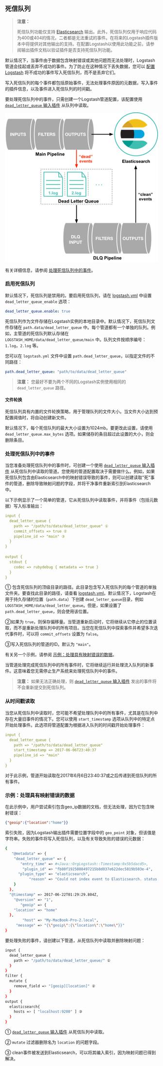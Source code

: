## 死信队列

> **注意：**
>
> 死信队列功能仅支持 [Elasticsearch](https://www.elastic.co/guide/en/logstash/6.7/plugins-outputs-elasticsearch.html) 输出。此外，死信队列仅用于响应代码为400或404的情况，二者都是无法重试的事件。在将来的Logstash插件版本中将提供对其他输出的支持。在配置Logstash以使用此功能之前，请参阅输出插件文档以验证插件是否支持死信队列功能。

默认情况下，当事件由于数据包含映射错误或其他问题而无法处理时，Logstash管道会挂起或丢弃不成功的事件。为了防止在这种情况下丢失数据，您可以 [配置Logstash](#启用死信队列) 将不成功的事件写入死信队列，而不是丢弃它们。

写入死信队列的每个事件都包括原始事件，无法处理事件原因的元数据，写入事件的插件信息，以及事件进入死信队列的时间戳。

要处理死信队列中的事件，只需创建一个Logstash管道配置，该配置使用 [`dead_letter_queue` 输入插件](../17-Input-plugins/dead_letter_queue.md) 从队列中读取。

![dead_letter_queue](../source/images/ch-10/dead_letter_queue.png)

有关详细信息，请参阅 [处理死信队列中的事件](#处理死信队列中的事件)。

### 启用死信队列

默认情况下，死信队列是禁用的。要启用死信队列，请在 [logstash.yml](../04-Setting-Up-and-Running-Logstash/logstash.yml.md) 中设置 `dead_letter_queue_enable` 选项：

```yaml
dead_letter_queue.enable: true
```

死信队列作为文件存储在Logstash实例的本地目录中。默认情况下，死信队列文件存储在 `path.data/dead_letter_queue` 中。每个管道都有一个单独的队列。例如，主管道的死信队列默认存储在 `LOGSTASH_HOME/data/dead_letter_queue/main` 中。队列文件按顺序编号：`1.log`，`2.log` 等。

您可以在 `logstash.yml` 文件中设置 `path.dead_letter_queue`，以指定文件的不同路径：

```yaml
path.dead_letter_queue: "path/to/data/dead_letter_queue"
```

> **注意：**
> 您最好不要为两个不同的Logstash实例使用相同的 `dead_letter_queue` 路径。

#### 文件轮换

死信队列具有内置的文件轮换策略，用于管理队列的文件大小。当文件大小达到预配置阈值时，将自动创建新文件。

默认情况下，每个死信队列的最大大小设置为1024mb。要更改此设置，请使用 `dead_letter_queue.max_bytes` 选项。如果储存的条目超过此设置的大小，则会删除条目。

### 处理死信队列中的事件

当您准备处理死信队列中的事件时，可创建一个使用 [`dead_letter_queue` 输入插件](../17-Input-plugins/dead_letter_queue.md) 从死信队列中读取的管道。您使用的管道配置取决于需要做什么。例如，如果死信队列包含由Elasticsearch中的映射错误导致的事件，则可以创建读取"死"事件的管道，删除导致映射问题的字段，并将干净事件重新索引到Elasticsearch中。

以下示例显示了一个简单的管道，它从死信队列中读取事件，并将事件（包括元数据）写入标准输出：

```yaml
input {
  dead_letter_queue {
    path => "/path/to/data/dead_letter_queue" ①
    commit_offsets => true ②
    pipeline_id => "main" ③
  }
}

output {
  stdout {
    codec => rubydebug { metadata => true }
  }
}
```


① 包含死信队列的顶级目录的路径。此目录包含写入死信队列的每个管道的单独文件夹。要查找此目录的路径，请查看 [logstash.yml](../04-Setting-Up-and-Running-Logstash/logstash.yml.md)。默认情况下，Logstash在用于持久存储的位置（`path.data`）下创建 `dead_letter_queue`目录，例如 `LOGSTASH_HOME/data/dead_letter_queue`。但是，如果设置了 `path.dead_letter_queue`，则会使用该位置。

②如果为 `true`，则保存偏移量。当管道重新启动时，它将继续从它停止的位置读取，而不是重新处理队列中的所有项目。当您在死信队列中探索事件并希望多次迭代事件时，可以将 `commit_offsets` 设置为 `false`。

③写入死信队列的管道的ID。默认为 `"main"`。

有关另一个示例，请参阅 [示例：处理具有映射错误的数据](#示例：处理具有映射错误的数据)。

当管道处理完成死信队列中的所有事件时，它将继续运行并处理流入队列的新事件。这意味着您无需停止生产系统来处理死信队列中的事件。

> **注意：**
> 如果无法正确处理，则 [`dead_letter_queue` 输入插件](../17-Input-plugins/dead_letter_queue.md) 发出的事件将不会重新提交到死信队列。

### 从时间戳读取

当您从死信队列中读取时，您可能不希望处理队列中的所有事件，尤其是在队列中存在大量旧事件的情况下。您可以使用 `start_timestamp` 选项从队列中的特定点开始处理事件。此选项将管道配置为根据进入队列的时间戳开始处理事件：

```yaml
input {
  dead_letter_queue {
    path => "/path/to/data/dead_letter_queue"
    start_timestamp => 2017-06-06T23:40:37
    pipeline_id => "main"
  }
}
```

对于此示例，管道开始读取在2017年6月6日23:40:37或之后传递到死信队列的所有事件。

### 示例：处理具有映射错误的数据

在此示例中，用户尝试索引包含geo_ip数据的文档，但无法处理，因为它包含映射错误：

```json
{"geoip":{"location":"home"}}
```

索引失败，因为Logstash输出插件需要位置字段中的 `geo_point` 对象，但该值是字符串。失败的事件将写入死信队列，以及有关导致失败的错误的元数据：

```sh
{
   "@metadata" => {
    "dead_letter_queue" => {
       "entry_time" => #<Java::OrgLogstash::Timestamp:0x5b5dacd5>,
        "plugin_id" => "fb80f1925088497215b8d037e622dec5819b503e-4",
      "plugin_type" => "elasticsearch",
           "reason" => "Could not index event to Elasticsearch. status: 400, action: [\"index\", {:_id=>nil, :_index=>\"logstash-2017.06.22\", :_type=>\"doc\", :_routing=>nil}, 2017-06-22T01:29:29.804Z My-MacBook-Pro-2.local {\"geoip\":{\"location\":\"home\"}}], response: {\"index\"=>{\"_index\"=>\"logstash-2017.06.22\", \"_type\"=>\"doc\", \"_id\"=>\"AVzNayPze1iR9yDdI2MD\", \"status\"=>400, \"error\"=>{\"type\"=>\"mapper_parsing_exception\", \"reason\"=>\"failed to parse\", \"caused_by\"=>{\"type\"=>\"illegal_argument_exception\", \"reason\"=>\"illegal latitude value [266.30859375] for geoip.location\"}}}}"
    }
  },
  "@timestamp" => 2017-06-22T01:29:29.804Z,
    "@version" => "1",
       "geoip" => {
    "location" => "home"
  },
        "host" => "My-MacBook-Pro-2.local",
     "message" => "{\"geoip\":{\"location\":\"home\"}}"
}
```

要处理失败的事件，请创建以下管道，从死信队列中读取并删除映射问题：

```sh
input {
  dead_letter_queue {
    path => "/path/to/data/dead_letter_queue/" ①
  }
}
filter {
  mutate {
    remove_field => "[geoip][location]" ②
  }
}
output {
  elasticsearch{
    hosts => [ "localhost:9200" ] ③
  }
}
```


① [`dead_letter_queue` 输入插件](../17-Input-plugins/dead_letter_queue.md) 从死信队列中读取。

② `mutate` 过滤器删除名为 `location` 的问题字段。

③ clean事件被发送到Elasticsearch，可以将其编入索引，因为映射问题已得到解决。
